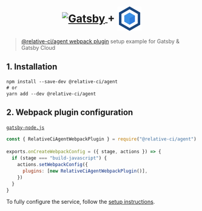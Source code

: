 <h1 align="center">
  <a href="https://www.gatsbyjs.org">
    <img alt="Gatsby" src="https://www.gatsbyjs.org/monogram.svg" width="64" valign="middle" />
  </a>
  +
  <a href="https://relative-ci.com">
    <img alt="RelativeCI" src="https://raw.githubusercontent.com/relative-ci/agent/master/assets/relative-ci--logo.svg?sanitize=true" width="64" valign="middle" />
  </a>
</h1>

> [@relative-ci/agent webpack plugin](https://github.com/relative-ci/agent) setup example for Gatsby & Gatsby Cloud

## 1. Installation

```shell
npm install --save-dev @relative-ci/agent
# or
yarn add --dev @relative-ci/agent
```

## 2. Webpack plugin configuration 

[`gatsby-node.js`](https://github.com/relative-ci/example-gatsby/tree/master/gatsby-node.js#L1-L9)
```js
const { RelativeCiAgentWebpackPlugin } = require("@relative-ci/agent")

exports.onCreateWebpackConfig = ({ stage, actions }) => {
  if (stage === "build-javascript") {
    actions.setWebpackConfig({
      plugins: [new RelativeCiAgentWebpackPlugin()],
    })
  }
}
```

To fully configure the service, follow the [setup instructions](https://relative-ci.com/documentation/setup).
